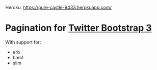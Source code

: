 
Heroku: https://pure-castle-9433.herokuapp.com/





# Pagination for [Twitter Bootstrap 3](http://getbootstrap.com/components/#pagination)

With support for:

- erb
- haml
- slim
